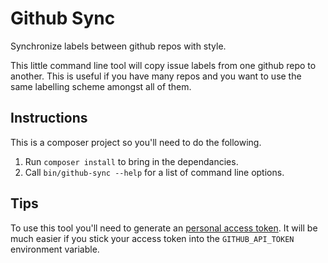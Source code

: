 # Github Sync

Synchronize labels between github repos with style.

This little command line tool will copy issue labels from one github repo to another. This is useful if you have many
repos and you want to use the same labelling scheme amongst all of them.

## Instructions

This is a composer project so you'll need to do the following.

1. Run `composer install` to bring in the dependancies.
2. Call `bin/github-sync --help` for a list of command line options.

## Tips

To use this tool you'll need to generate an [personal access token](https://github.com/blog/1509-personal-api-tokens).
It will be much easier if you stick your access token into the `GITHUB_API_TOKEN` environment variable.